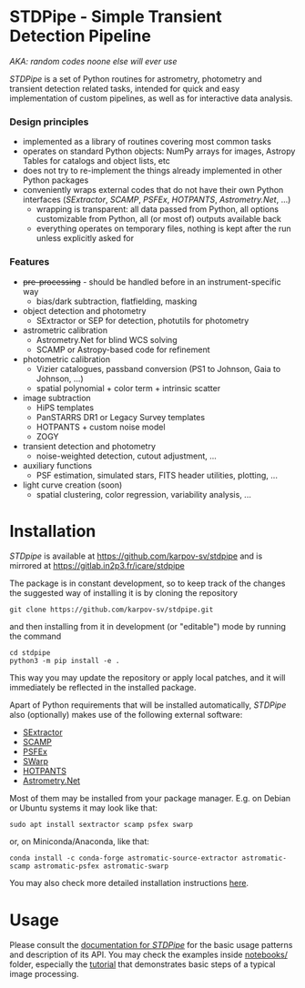 # STDPipe - Simple Transient Detection Pipeline
*AKA: random codes noone else will ever use*

*STDPipe* is a set of Python routines for astrometry, photometry and transient detection related tasks, intended for quick and easy implementation of custom pipelines, as well as for interactive data analysis.

### Design principles
 - implemented as a library of routines covering most common tasks
 - operates on standard Python objects: NumPy arrays for images, Astropy Tables for catalogs and object lists, etc
 - does not try to re-implement the things already implemented in other Python packages
 - conveniently wraps external codes that do not have their own Python interfaces (*SExtractor*, *SCAMP*, *PSFEx*, *HOTPANTS*, *Astrometry.Net*, ...)
     - wrapping is transparent: all data passed from Python, all options customizable from Python, all (or most of) outputs available back
     - everything operates on temporary files, nothing is kept after the run unless explicitly asked for

### Features
 - ~~pre-processing~~ - should be handled before in an instrument-specific way
     - bias/dark subtraction, flatfielding, masking
 - object detection and photometry
     - SExtractor or SEP for detection, photutils for photometry
 - astrometric calibration
     - Astrometry.Net for blind WCS solving
     - SCAMP or Astropy-based code for refinement
 - photometric calibration
     - Vizier catalogues, passband conversion (PS1 to Johnson, Gaia to Johnson, ...)
     - spatial polynomial + color term + intrinsic scatter
 - image subtraction
     - HiPS templates
     - PanSTARRS DR1 or Legacy Survey templates
     - HOTPANTS + custom noise model
     - ZOGY
 - transient detection and photometry
     - noise-weighted detection, cutout adjustment, ...
 - auxiliary functions
     - PSF estimation, simulated stars, FITS header utilities, plotting, ...
 - light curve creation (soon)
     - spatial clustering, color regression, variability analysis, ...

# Installation

*STDpipe* is available at https://github.com/karpov-sv/stdpipe and is mirrored at https://gitlab.in2p3.fr/icare/stdpipe

The package is in constant development, so to keep track of the changes the suggested way of installing it is by cloning the repository
```
git clone https://github.com/karpov-sv/stdpipe.git
```
and then installing from it in development (or "editable") mode by running the command
```
cd stdpipe
python3 -m pip install -e .
```
This way you may update the repository or apply local patches, and it will immediately be reflected in the installed package.

Apart of Python requirements that will be installed automatically, *STDPipe* also (optionally) makes use of the following external software:
 - [SExtractor](https://github.com/astromatic/sextractor)
 - [SCAMP](https://github.com/astromatic/scamp)
 - [PSFEx](https://github.com/astromatic/psfex)
 - [SWarp](https://github.com/astromatic/swarp)
 - [HOTPANTS](https://github.com/acbecker/hotpants)
 - [Astrometry.Net](https://github.com/dstndstn/astrometry.net)

Most of them may be installed from your package manager. E.g. on Debian or Ubuntu systems it may look like that:
```
sudo apt install sextractor scamp psfex swarp
```
or, on Miniconda/Anaconda, like that:
```
conda install -c conda-forge astromatic-source-extractor astromatic-scamp astromatic-psfex astromatic-swarp
```

You may also check more detailed installation instructions [here](https://stdpipe.readthedocs.io/en/latest/installation.html).

# Usage

Please consult the [documentation for *STDPipe*](https://stdpipe.readthedocs.io/) for the basic usage patterns and description of its API. You may check the examples inside [notebooks/](notebooks/) folder, especially the [tutorial](notebooks/stdpipe_tutorial.ipynb) that demonstrates basic steps of a typical image processing.
